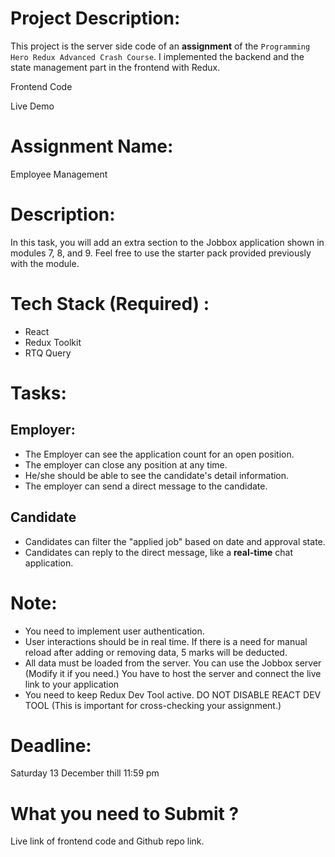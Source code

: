 # Project Description:

This project is the server side code of an **assignment** of the `Programming Hero Redux Advanced Crash Course`. I implemented the backend and the state management part in the frontend with Redux.

Frontend Code

Live Demo

# Assignment Name:

Employee Management

# Description:

In this task, you will add an extra section to the Jobbox application shown in modules 7, 8, and 9. Feel free to use the starter pack provided previously with the module.

# Tech Stack (Required) :

- React
- Redux Toolkit
- RTQ Query

# Tasks:

## Employer:

- The Employer can see the application count for an open position.
- The employer can close any position at any time.
- He/she should be able to see the candidate's detail information.
- The employer can send a direct message to the candidate.

## Candidate

- Candidates can filter the "applied job" based on date and approval state.
- Candidates can reply to the direct message, like a **real-time** chat application.

# Note:
- You need to implement user authentication.
- User interactions should be in real time. If there is a need for manual reload after adding or removing data, 5 marks will be deducted.
- All data must be loaded from the server. You can use the Jobbox server (Modify it if you need.) You have to host the server and connect the live link to your application
- You need to keep Redux Dev Tool active. DO NOT DISABLE REACT DEV TOOL (This is important for cross-checking your assignment.)

# Deadline: 
Saturday 13 December thill 11:59 pm

# What you need to Submit ?
Live link of frontend code and Github repo link.
